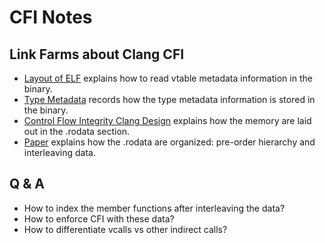 # CFI Notes

## Link Farms about Clang CFI

- [Layout of ELF](https://www.martinkysel.com/demystifying-virtual-tables-in-c-part-3-virtual-tables/) explains how to read vtable metadata information in the binary.
- [Type Metadata](https://llvm.org/docs/TypeMetadata.html) records how the type metadata information is stored in the binary.
- [Control Flow Integrity Clang Design](https://clang.llvm.org/docs/ControlFlowIntegrityDesign.html) explains how the memory are laid out in the .rodata section.
- [Paper](https://cseweb.ucsd.edu/~lerner/papers/ivtbl-ndss16.pdf) explains how the .rodata are organized: pre-order hierarchy and interleaving data.


## Q & A

- How to index the member functions after interleaving the data?
- How to enforce CFI with these data?
- How to differentiate vcalls vs other indirect calls?
